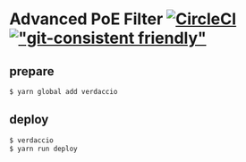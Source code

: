 # Advanced PoE Filter [![CircleCI](https://dl.circleci.com/status-badge/img/gh/isuke/advanced-poe-filter/tree/master.svg?style=svg)](https://dl.circleci.com/status-badge/redirect/gh/isuke/advanced-poe-filter/tree/master) [!["git-consistent friendly"](https://img.shields.io/badge/git--consistent-friendly-brightgreen.svg)]("https://github.com/isuke/git-consistent")

## prepare

```sh
$ yarn global add verdaccio
```

## deploy

```sh
$ verdaccio
$ yarn run deploy
```
